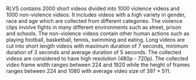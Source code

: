 RLVS contains 2000 short videos divided into 1000 violence videos and 1000 non-violence videos. It includes videos with a high variety in gender, race and age which are collected from different categories. The violence clips involve fights in many different environments such as street, prison and schools. The non-violence videos contain other human actions such as playing football, basketball, tennis, swimming and eating. Long videos are cut into short length videos with maximum duration of 7 seconds, minimum duration of 3 seconds and average duration of 5 seconds. The collected videos are considered to have high resolution (480p - 720p). The collected video frame width ranges between 224 and 1920 while the height of frames ranges between 224 and 1080 with average video size of 397 $\times$ 511.